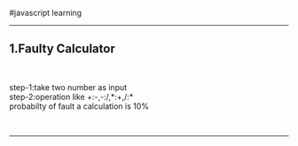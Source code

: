 #javascript learning
<hr>
<h2>1.Faulty Calculator</h2>
<br>
<p>
  step-1:take two number as input<br>
  step-2:operation like +:-,-:/,*:+,/:*<br>
  probabilty of fault a calculation is 10%<br>
</p>
<br>
<hr>
